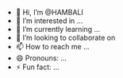 - 👋 Hi, I’m @HAMBALI
- 👀 I’m interested in ...
- 🌱 I’m currently learning ...
- 💞️ I’m looking to collaborate on
- 📫 How to reach me ...
- 😄 Pronouns: ...
- ⚡ Fun fact: ...

<!---
HAMBALI-25/HAMBALI-25 is a ✨ special ✨ repository because its `README.md` (this file) appears on your GitHub profile.
You can click the Preview link to take a look at your changes.
--->
